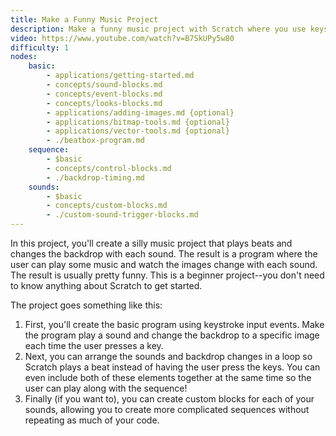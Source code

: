```yaml
---
title: Make a Funny Music Project
description: Make a funny music project with Scratch where you use keystrokes or a sequence to let the user play a beat! When the project plays a sound, it changes the backdrop to show a different silly picture.
video: https://www.youtube.com/watch?v=B7SkUPy5w80
difficulty: 1
nodes:
	basic:
		- applications/getting-started.md
		- concepts/sound-blocks.md
		- concepts/event-blocks.md
		- concepts/looks-blocks.md
		- applications/adding-images.md {optional}
		- applications/bitmap-tools.md {optional}
		- applications/vector-tools.md {optional}
		- ./beatbox-program.md
	sequence:
		- $basic
		- concepts/control-blocks.md
		- ./backdrop-timing.md
	sounds:
		- $basic
		- concepts/custom-blocks.md
		- ./custom-sound-trigger-blocks.md
---
```


In this project, you'll create a silly music project that plays beats and changes the backdrop with each sound. The result is a program where the user can play some music and watch the images change with each sound. The result is usually pretty funny. This is a beginner project--you don't need to know anything about Scratch to get started.

The project goes something like this:

1. First, you'll create the basic program using keystroke input events. Make the program play a sound and change the backdrop to a specific image each time the user presses a key.
2. Next, you can arrange the sounds and backdrop changes in a loop so Scratch plays a beat instead of having the user press the keys. You can even include both of these elements together at the same time so the user can play along with the sequence!
3. Finally (if you want to), you can create custom blocks for each of your sounds, allowing you to create more complicated sequences without repeating as much of your code.